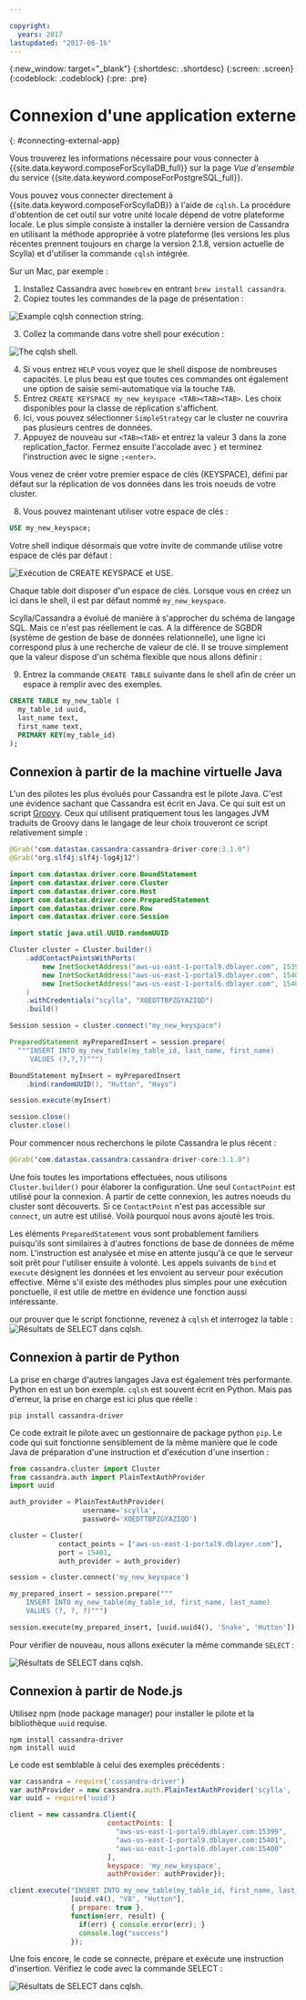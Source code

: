 ```yaml
---

copyright:
  years: 2017
lastupdated: "2017-06-16"
---
```


{:new_window: target="_blank"}
{:shortdesc: .shortdesc}
{:screen: .screen}
{:codeblock: .codeblock}
{:pre: .pre}

# Connexion d'une application externe
{: #connecting-external-app}

Vous trouverez les informations nécessaire pour vous connecter à {{site.data.keyword.composeForScyllaDB_full}} sur la page *Vue d'ensemble* du service {{site.data.keyword.composeForPostgreSQL_full}}.

Vous pouvez vous connecter directement à {{site.data.keyword.composeForScyllaDB}} à l'aide de `cqlsh`. La procédure d'obtention de cet outil sur votre unité locale dépend de votre plateforme locale. Le plus simple consiste à installer la dernière version de Cassandra en utilisant la méthode appropriée à votre plateforme (les versions les plus récentes prennent toujours en charge la version 2.1.8, version actuelle de Scylla) et d'utiliser la commande `cqlsh` intégrée.

Sur un Mac, par exemple :

1. Installez Cassandra avec `homebrew` en entrant `brew install cassandra`.
2. Copiez toutes les commandes de la page de présentation :

  ![Example `cqlsh` connection string.](./cqlsh_connection_string "Example cqlsh connection string")

3. Collez la commande dans votre shell pour exécution :

  ![The `cqlsh` shell.](./cqlsh_shell.png "The cqlsh shell")

4. Si vous entrez `HELP` vous voyez que le shell dispose de nombreuses capacités. Le plus beau est que toutes ces commandes ont également une option de saisie semi-automatique via la touche `TAB`.
5. Entrez `CREATE KEYSPACE my_new_keyspace <TAB><TAB><TAB>`. Les choix disponibles pour la classe de réplication s'affichent.
6. Ici, vous pouvez sélectionner `SimpleStrategy` car le cluster ne couvrira pas plusieurs centres de données.
7. Appuyez de nouveau sur `<TAB><TAB>` et entrez la valeur 3 dans la zone replication_factor. Fermez ensuite l'accolade avec `}` et terminez l'instruction avec le signe `;<enter>`.

  Vous venez de créer votre premier espace de clés (KEYSPACE), défini par défaut sur la réplication de vos données dans les trois noeuds de votre cluster.

8. Vous pouvez maintenant utiliser votre espace de clés :

  ```sql
  USE my_new_keyspace;
  ```

  Votre shell indique désormais que votre invite de commande utilise votre espace de clés par défaut :

  ![Exécution de `CREATE KEYSPACE` et `USE`.](./images/running_create_keyspace_use.png "Exécution de`CREATE KEYSPACE` et `USE`")

  Chaque table doit disposer d'un espace de clés. Lorsque vous en créez un ici dans le shell, il est par défaut nommé `my_new_keyspace`.

  Scylla/Cassandra a évolué de manière à s'approcher du schéma de langage SQL. Mais ce n'est pas réellement le cas. A la différence de SGBDR (système de gestion de base de données relationnelle), une ligne ici correspond plus à une recherche de valeur de clé. Il se trouve simplement que la valeur dispose d'un schéma flexible que nous allons définir :

9. Entrez la commande `CREATE TABLE` suivante dans le shell afin de créer un espace à remplir avec des exemples.

  ```sql
  CREATE TABLE my_new_table (
    my_table_id uuid,
    last_name text,
    first_name text,
    PRIMARY KEY(my_table_id)
  );
  ```

## Connexion à partir de la machine virtuelle Java

L'un des pilotes les plus évolués pour Cassandra est le pilote Java. C'est une évidence sachant que Cassandra est écrit en Java. Ce qui suit est un script [Groovy](http://www.groovy-lang.org/documentation.html#gettingstarted). Ceux qui utilisent pratiquement tous les langages JVM traduits de Groovy dans le langage de leur choix trouveront ce script relativement simple :

```java
@Grab('com.datastax.cassandra:cassandra-driver-core:3.1.0')
@Grab('org.slf4j:slf4j-log4j12')

import com.datastax.driver.core.BoundStatement
import com.datastax.driver.core.Cluster
import com.datastax.driver.core.Host
import com.datastax.driver.core.PreparedStatement
import com.datastax.driver.core.Row
import com.datastax.driver.core.Session

import static java.util.UUID.randomUUID

Cluster cluster = Cluster.builder()
    .addContactPointsWithPorts(
        new InetSocketAddress("aws-us-east-1-portal9.dblayer.com", 15399 ),
        new InetSocketAddress("aws-us-east-1-portal9.dblayer.com", 15401 ),
        new InetSocketAddress("aws-us-east-1-portal6.dblayer.com", 15400 )
    )
    .withCredentials("scylla", "XOEDTTBPZGYAZIQD")
    .build()

Session session = cluster.connect("my_new_keyspace")

PreparedStatement myPreparedInsert = session.prepare(
  """INSERT INTO my_new_table(my_table_id, last_name, first_name)
     VALUES (?,?,?)""")

BoundStatement myInsert = myPreparedInsert
    .bind(randomUUID(), "Hutton", "Hays")

session.execute(myInsert)

session.close()
cluster.close()
```

Pour commencer nous recherchons le pilote Cassandra le plus récent :

```java
@Grab('com.datastax.cassandra:cassandra-driver-core:3.1.0')
```

Une fois toutes les importations effectuées, nous utilisons `Cluster.builder()` pour élaborer la configuration. Une seul `ContactPoint` est utilisé pour la connexion. A partir de cette connexion, les autres noeuds du cluster sont découverts. Si ce `ContactPoint` n'est pas accessible sur `connect`, un autre est utilisé. Voilà pourquoi nous avons ajouté les trois.

Les éléments `PreparedStatement` vous sont probablement familiers puisqu'ils sont similaires à d'autres fonctions de base de données de même nom. L'instruction est analysée et mise en attente jusqu'à ce que le serveur soit prêt pour l'utiliser ensuite à volonté. Les appels suivants de `bind` et `execute` désignent les données et les envoient au serveur pour exécution effective. Même s'il existe des méthodes plus simples pour une exécution ponctuelle, il est utile de mettre en évidence une fonction aussi intéressante.

our prouver que le script fonctionne, revenez à `cqlsh` et interrogez la table :
![Résultats de `SELECT` dans `cqlsh`.](./images/results_select_java.png "Résultats de Select")

## Connexion à partir de Python

La prise en charge d'autres langages Java est également très performante. Python en est un bon exemple. `cqlsh` est souvent écrit en Python. Mais pas d'erreur, la prise en charge est ici plus que réelle :

```shell
pip install cassandra-driver
```

Ce code extrait le pilote avec un gestionnaire de package python `pip`. Le code qui suit fonctionne sensiblement de la même manière que le code Java de préparation d'une instruction et d'exécution d'une insertion :

```python
from cassandra.cluster import Cluster
from cassandra.auth import PlainTextAuthProvider
import uuid

auth_provider = PlainTextAuthProvider(
                  username='scylla',
                  password='XOEDTTBPZGYAZIQD')

cluster = Cluster(
            contact_points = ["aws-us-east-1-portal9.dblayer.com"],
            port = 15401,
            auth_provider = auth_provider)

session = cluster.connect('my_new_keyspace')

my_prepared_insert = session.prepare("""
    INSERT INTO my_new_table(my_table_id, first_name, last_name)
    VALUES (?, ?, ?)""")

session.execute(my_prepared_insert, [uuid.uuid4(), 'Snake', 'Hutton'])
```

Pour vérifier de nouveau, nous allons exécuter la même commande `SELECT` :

![Résultats de `SELECT` dans `cqlsh`.](./images/results_select_python.png "Résultats de Select")

## Connexion à partir de Node.js

Utilisez npm (node package manager) pour installer le pilote et la bibliothèque `uuid` requise.

```shell
npm install cassandra-driver
npm install uuid
```

 Le code est semblable à celui des exemples précédents :

```javascript
var cassandra = require('cassandra-driver')
var authProvider = new cassandra.auth.PlainTextAuthProvider('scylla', 'XOEDTTBPZGYAZIQD')
var uuid = require('uuid')

client = new cassandra.Client({
                        contactPoints: [
                          "aws-us-east-1-portal9.dblayer.com:15399",
                          "aws-us-east-1-portal9.dblayer.com:15401",
                          "aws-us-east-1-portal6.dblayer.com:15400"
                        ],
                        keyspace: 'my_new_keyspace',
                        authProvider: authProvider});

client.execute("INSERT INTO my_new_table(my_table_id, first_name, last_name) VALUES(?,?,?)",
               [uuid.v4(), "V8", "Hutton"],
               { prepare: true },
               function(err, result) {
                 if(err) { console.error(err); }
                 console.log("success")
               });

```

Une fois encore, le code se connecte, prépare et exécute une instruction d'insertion. Vérifiez le code avec la commande SELECT :

![Résultats de `SELECT` dans `cqlsh`.](./images/results_select_node.png "Résultats de Select")
